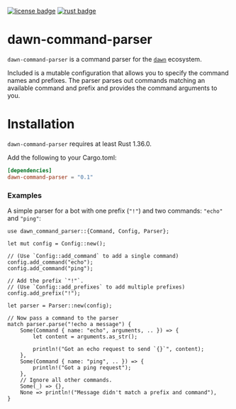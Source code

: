 [![license badge][]][license link] [![rust badge]][rust link]

# dawn-command-parser

`dawn-command-parser` is a command parser for the [`dawn`] ecosystem.

Included is a mutable configuration that allows you to specify the command
names and prefixes. The parser parses out commands matching an available command
and prefix and provides the command arguments to you.

# Installation

`dawn-command-parser` requires at least Rust 1.36.0.

Add the following to your Cargo.toml:

```toml
[dependencies]
dawn-command-parser = "0.1"
```

### Examples

A simple parser for a bot with one prefix (`"!"`) and two commands: `"echo"`
and `"ping"`:

```rust,no_run
use dawn_command_parser::{Command, Config, Parser};

let mut config = Config::new();

// (Use `Config::add_command` to add a single command)
config.add_command("echo");
config.add_command("ping");

// Add the prefix `"!"`.
// (Use `Config::add_prefixes` to add multiple prefixes)
config.add_prefix("!");

let parser = Parser::new(config);

// Now pass a command to the parser
match parser.parse("!echo a message") {
    Some(Command { name: "echo", arguments, .. }) => {
        let content = arguments.as_str();

        println!("Got an echo request to send `{}`", content);
    },
    Some(Command { name: "ping", .. }) => {
        println!("Got a ping request");
    },
    // Ignore all other commands.
    Some(_) => {},
    None => println!("Message didn't match a prefix and command"),
}
```

[license badge]: https://img.shields.io/badge/license-ISC-blue.svg?style=flat-square
[license link]: https://opensource.org/licenses/ISC
[rust badge]: https://img.shields.io/badge/rust-1.36+-93450a.svg?style=flat-square
[rust link]: https://blog.rust-lang.org/2019/07/04/Rust-1.36.0.html
[`dawn`]: https://github.com/dawn-rs/dawn
